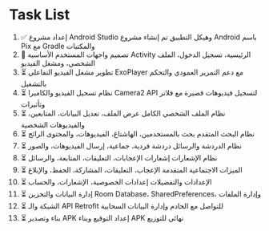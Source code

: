 # Task List

1. ✅ إعداد مشروع Android Studio وهيكل التطبيق
تم إنشاء مشروع Android باسم Pix مع Gradle والمكتبات
2. 🔄 تصميم واجهات المستخدم الأساسية
Activity الرئيسية، تسجيل الدخول، الملف الشخصي، ومشغل الفيديو
3. ⏳ تطوير مشغل الفيديو التفاعلي
ExoPlayer مع دعم التمرير العمودي والتحكم بالتشغيل
4. ⏳ نظام تسجيل الفيديو والكاميرا
Camera2 API لتسجيل فيديوهات قصيرة مع فلاتر وتأثيرات
5. ⏳ نظام الملف الشخصي الكامل
عرض الملف، تعديل البيانات، المتابعين، والفيديوهات الشخصية
6. ⏳ نظام البحث المتقدم
بحث بالمستخدمين، الهاشتاغ، الفيديوهات، والمحتوى الرائج
7. ⏳ نظام الدردشة والرسائل
دردشة فردية، جماعية، إرسال الفيديوهات، والصور
8. ⏳ نظام الإشعارات
إشعارات الإعجابات، التعليقات، المتابعة، والرسائل
9. ⏳ الميزات الاجتماعية المتقدمة
الإعجاب، التعليقات، المشاركة، الحفظ، والإبلاغ
10. ⏳ الإعدادات والتفضيلات
إعدادات الخصوصية، الإشعارات، والحساب
11. ⏳ إدارة البيانات والتخزين
Room Database، SharedPreferences، وإدارة الملفات
12. ⏳ الشبكة والـ API
Retrofit للتواصل مع الخادم وإدارة البيانات السحابية
13. ⏳ بناء وتصدير APK
إعداد التوقيع وبناء APK نهائي للتوزيع

